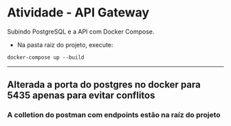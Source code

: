# Atividade - API Gateway

Subindo PostgreSQL e a API com Docker Compose.

- Na pasta raiz do projeto, execute:

`docker-compose up --build`

---

## Alterada a porta do postgres no docker para 5435 apenas para evitar conflitos

### A colletion do postman com endpoints estão na raíz do projeto
